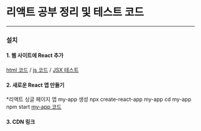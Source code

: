# 리액트 공부 정리 및 테스트 코드
---
### 설치

#### 1. 웹 사이트에 React 추가
[html 코드](test\01index.html) / [js 코드](test\01like_button.js) / [JSX 테스트](test\01test.html)

#### 2. 새로운 React 앱 만들기
*리액트 싱글 페이지 앱 my-app 생성
  npx create-react-app my-app
  cd my-app
  npm start
  [my-app 코드](my-app)

#### 3. CDN 링크
